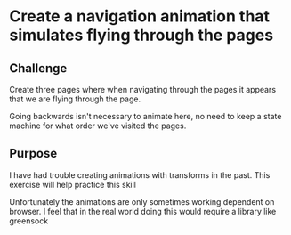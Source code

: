 # Create a navigation animation that simulates flying through the pages

## Challenge

Create three pages where when navigating through the pages it appears that we are flying through the page. 

Going backwards isn't necessary to animate here, no need to keep a state machine for what order we've visited the pages.

## Purpose

I have had trouble creating animations with transforms in the past. This exercise will help practice this skill

Unfortunately the animations are only sometimes working dependent on browser. I feel that in the real world doing this would require a library like greensock